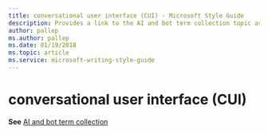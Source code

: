 ```yaml
---
title: conversational user interface (CUI) - Microsoft Style Guide
description: Provides a link to the AI and bot term collection topic as it pertains to the term 'conversational user interface (CUI)'.
author: pallep
ms.author: pallep
ms.date: 01/19/2018
ms.topic: article
ms.service: microsoft-writing-style-guide
---
```


# conversational user interface (CUI)

**See** [AI and bot term collection](~/a-z-word-list-term-collections/term-collections/ai-bot-terms.md)
